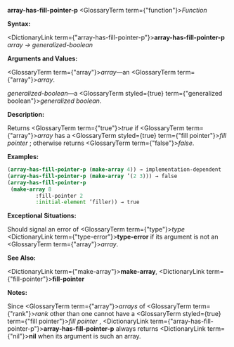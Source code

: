 **array-has-fill-pointer-p** <GlossaryTerm  term={"function"}><i>Function</i></GlossaryTerm> 



**Syntax:** 



<DictionaryLink  term={"array-has-fill-pointer-p"}><b>array-has-fill-pointer-p</b></DictionaryLink> *array → generalized-boolean* 



**Arguments and Values:** 



<GlossaryTerm  term={"array"}><i>array</i></GlossaryTerm>—an <GlossaryTerm  term={"array"}><i>array</i></GlossaryTerm>. 



*generalized-boolean*—a <GlossaryTerm styled={true} term={"generalized boolean"}><i>generalized boolean</i></GlossaryTerm>. 



**Description:** 



Returns <GlossaryTerm  term={"true"}><i>true</i></GlossaryTerm> if <GlossaryTerm  term={"array"}><i>array</i></GlossaryTerm> has a <GlossaryTerm styled={true} term={"fill pointer"}><i>fill pointer</i></GlossaryTerm> ; otherwise returns <GlossaryTerm  term={"false"}><i>false</i></GlossaryTerm>. 



**Examples:**
```lisp
(array-has-fill-pointer-p (make-array 4)) → implementation-dependent 
(array-has-fill-pointer-p (make-array ’(2 3))) → false 
(array-has-fill-pointer-p 
 (make-array 8 
	     :fill-pointer 2 
	     :initial-element ’filler)) → true 


```
**Exceptional Situations:** 



Should signal an error of <GlossaryTerm  term={"type"}><i>type</i></GlossaryTerm> <DictionaryLink  term={"type-error"}><b>type-error</b></DictionaryLink> if its argument is not an <GlossaryTerm  term={"array"}><i>array</i></GlossaryTerm>. 



**See Also:** 



<DictionaryLink  term={"make-array"}><b>make-array</b></DictionaryLink>, <DictionaryLink  term={"fill-pointer"}><b>fill-pointer</b></DictionaryLink> 



**Notes:** 



Since <GlossaryTerm  term={"array"}><i>arrays</i></GlossaryTerm> of <GlossaryTerm  term={"rank"}><i>rank</i></GlossaryTerm> other than one cannot have a <GlossaryTerm styled={true} term={"fill pointer"}><i>fill pointer</i></GlossaryTerm> , <DictionaryLink  term={"array-has-fill-pointer-p"}><b>array-has-fill-pointer-p</b></DictionaryLink> always returns <DictionaryLink  term={"nil"}><b>nil</b></DictionaryLink> when its argument is such an array. 




